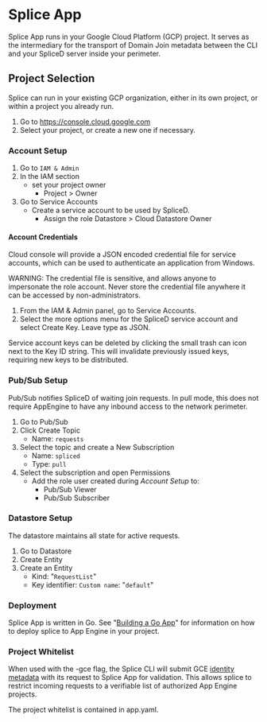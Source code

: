 # Splice App

Splice App runs in your Google Cloud Platform (GCP) project. It serves as the
intermediary for the transport of Domain Join metadata between the CLI and your
SpliceD server inside your perimeter.

## Project Selection

Splice can run in your existing GCP organization, either in its own project, or
within a project you already run.

1.  Go to https://console.cloud.google.com
1.  Select your project, or create a new one if necessary.

### Account Setup

1.  Go to `IAM & Admin`
1.  In the IAM section
    *   set your project owner
        *   Project > Owner
1.  Go to Service Accounts
    *   Create a service account to be used by SpliceD.
        *   Assign the role Datastore > Cloud Datastore Owner

#### Account Credentials

Cloud console will provide a JSON encoded credential file for service accounts,
which can be used to authenticate an application from Windows.

WARNING: The credential file is sensitive, and allows anyone to impersonate the
role account. Never store the credential file anywhere it can be accessed by
non-administrators.

1.  From the IAM & Admin panel, go to Service Accounts.
1.  Select the more options menu for the SpliceD service account and select
    Create Key. Leave type as JSON.

Service account keys can be deleted by clicking the small trash can icon next to
the Key ID string. This will invalidate previously issued keys, requiring new
keys to be distributed.

### Pub/Sub Setup

Pub/Sub notifies SpliceD of waiting join requests. In pull mode, this does not
require AppEngine to have any inbound access to the network perimeter.

1.  Go to Pub/Sub
1.  Click Create Topic
    *   Name: `requests`
1.  Select the topic and create a New Subscription
    *   Name: `spliced`
    *   Type: `pull`
1.  Select the subscription and open Permissions
    *   Add the role user created during *Account Setup* to:
        *   Pub/Sub Viewer
        *   Pub/Sub Subscriber

### Datastore Setup

The datastore maintains all state for active requests.

1.  Go to Datastore
1.  Create Entity
1.  Create an Entity
    *   Kind: "`RequestList`"
    *   Key identifier: `Custom name`: "`default`"

### Deployment

Splice App is written in Go. See "[Building a Go
App](https://cloud.google.com/appengine/docs/standard/go/building-app)"
for information on how to deploy splice to App Engine in your project.

### Project Whitelist

When used with the -gce flag, the Splice CLI will submit GCE [identity metadata](https://cloud.google.com/compute/docs/instances/verifying-instance-identity) with its request to Splice App for validation. This allows splice to restrict incoming requests to a verifiable list of authorized App Engine projects.

The project whitelist is contained in app.yaml.


